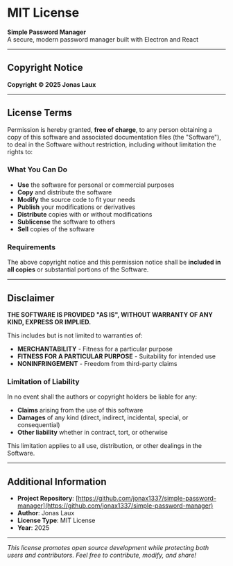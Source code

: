# MIT License

**Simple Password Manager**  
A secure, modern password manager built with Electron and React

---

## Copyright Notice

**Copyright © 2025 Jonas Laux**

---

## License Terms

Permission is hereby granted, **free of charge**, to any person obtaining a copy of this software and associated documentation files (the "Software"), to deal in the Software without restriction, including without limitation the rights to:

### **What You Can Do**
- **Use** the software for personal or commercial purposes
- **Copy** and distribute the software
- **Modify** the source code to fit your needs
- **Publish** your modifications or derivatives
- **Distribute** copies with or without modifications
- **Sublicense** the software to others
- **Sell** copies of the software

### **Requirements**
The above copyright notice and this permission notice shall be **included in all copies** or substantial portions of the Software.

---

## Disclaimer

**THE SOFTWARE IS PROVIDED "AS IS", WITHOUT WARRANTY OF ANY KIND, EXPRESS OR IMPLIED.**

This includes but is not limited to warranties of:
- **MERCHANTABILITY** - Fitness for a particular purpose
- **FITNESS FOR A PARTICULAR PURPOSE** - Suitability for intended use
- **NONINFRINGEMENT** - Freedom from third-party claims

### **Limitation of Liability**
In no event shall the authors or copyright holders be liable for any:
- **Claims** arising from the use of this software
- **Damages** of any kind (direct, indirect, incidental, special, or consequential)
- **Other liability** whether in contract, tort, or otherwise

This limitation applies to all use, distribution, or other dealings in the Software.

---

## **Additional Information**

- **Project Repository**: [https://github.com/jonax1337/simple-password-manager](https://github.com/jonax1337/simple-password-manager)
- **Author**: Jonas Laux
- **License Type**: MIT License
- **Year**: 2025

---

*This license promotes open source development while protecting both users and contributors. Feel free to contribute, modify, and share!*